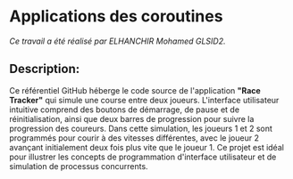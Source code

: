 # Applications des coroutines
_Ce travail a été réalisé par ELHANCHIR Mohamed GLSID2._

## Description:
Ce référentiel GitHub héberge le code source de l'application **"Race Tracker"** qui
simule une course entre deux joueurs. L'interface utilisateur intuitive comprend des
boutons de démarrage, de pause et de réinitialisation, ainsi que deux barres de progression
pour suivre la progression des coureurs. Dans cette simulation, les joueurs 1 et 2 sont
programmés pour courir à des vitesses différentes, avec le joueur 2 avançant
initialement deux fois plus vite que le joueur 1. Ce projet est idéal pour
illustrer les concepts de programmation d'interface utilisateur et de simulation de
processus concurrents.